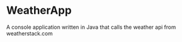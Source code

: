 # WeatherApp
A console application written in Java that calls the weather api from weatherstack.com
